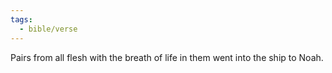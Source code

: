 ```yaml
---
tags:
  - bible/verse
---
```

Pairs from all flesh with the breath of life in them went into the ship to Noah.